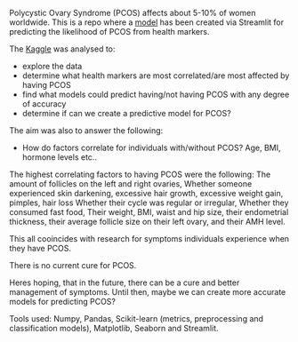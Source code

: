 Polycystic Ovary Syndrome (PCOS) affects about 5-10% of women worldwide.
This is a repo where a [model](https://pcos-prediction.streamlit.app) has been created via Streamlit for predicting the likelihood of PCOS from health markers. 

The [Kaggle](https://www.kaggle.com/prasoonkottarathil/polycystic-ovary-syndrome-pcos%7D%7D) was analysed to:
- explore the data 
- determine what health markers are most correlated/are most affected by having PCOS
- find what models could predict having/not having PCOS with any degree of accuracy 
- determine if can we create a predictive model for PCOS?

The aim was also to answer the following: 
- How do factors correlate for individuals with/without PCOS? Age, BMI, hormone levels etc..

The highest correlating factors to having PCOS were the following: 
  The amount of follicles on the left and right ovaries,
  Whether someone experienced skin darkening, excessive hair growth, excessive weight gain, pimples, hair loss
  Whether their cycle was regular or irregular, 
  Whether they consumed fast food,
  Their weight, BMI, waist and hip size, their endometrial thickness, their average follicle size on their left ovary, and their AMH level.

This all cooincides with research for symptoms individuals experience when they have PCOS. 

There is no current cure for PCOS. 

Heres hoping, that in the future, there can be a cure and better management of symptoms. Until then, maybe we can create more accurate models for predicting PCOS?           
      
Tools used: Numpy, Pandas, Scikit-learn (metrics, preprocessing and classification models), Matplotlib, Seaborn and Streamlit.  
